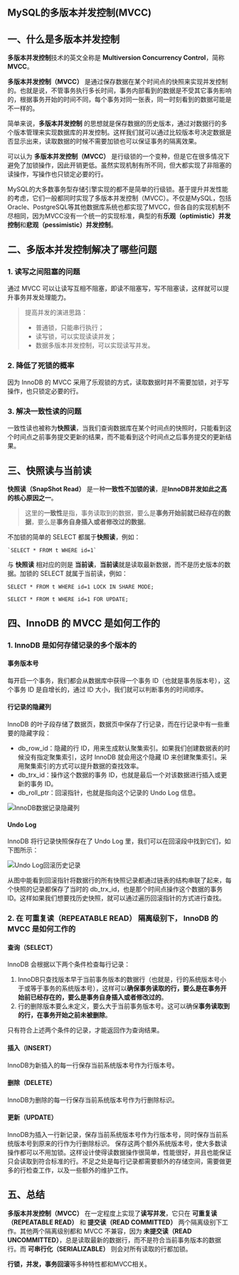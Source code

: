 MySQL的多版本并发控制(MVCC)
--

## 一、什么是多版本并发控制

**多版本并发控制**技术的英文全称是 **Multiversion Concurrency Control**，简称 **MVCC**。

 **多版本并发控制（MVCC）** 是通过保存数据在某个时间点的快照来实现并发控制的。也就是说，不管事务执行多长时间，事务内部看到的数据是不受其它事务影响的，根据事务开始的时间不同，每个事务对同一张表，同一时刻看到的数据可能是不一样的。
 
 简单来说，**多版本并发控制** 的思想就是保存数据的历史版本，通过对数据行的多个版本管理来实现数据库的并发控制。这样我们就可以通过比较版本号决定数据是否显示出来，读取数据的时候不需要加锁也可以保证事务的隔离效果。
 
可以认为 **多版本并发控制（MVCC）** 是行级锁的一个变种，但是它在很多情况下避免了加锁操作，因此开销更低。虽然实现机制有所不同，但大都实现了非阻塞的读操作，写操作也只锁定必要的行。

MySQL的大多数事务型存储引擎实现的都不是简单的行级锁。基于提升并发性能的考虑，它们一般都同时实现了多版本并发控制（MVCC）。不仅是MySQL，包括Oracle、PostgreSQL等其他数据库系统也都实现了MVCC，但各自的实现机制不尽相同，因为MVCC没有一个统一的实现标准，典型的有**乐观（optimistic）并发控制**和**悲观（pessimistic）并发控制**。

## 二、多版本并发控制解决了哪些问题

### 1. 读写之间阻塞的问题

通过 MVCC 可以让读写互相不阻塞，即读不阻塞写，写不阻塞读，这样就可以提升事务并发处理能力。

> 提高并发的演进思路：
> * 普通锁，只能串行执行；
> * 读写锁，可以实现读读并发；
> * 数据多版本并发控制，可以实现读写并发。

### 2. 降低了死锁的概率

因为 InnoDB 的 MVCC 采用了乐观锁的方式，读取数据时并不需要加锁，对于写操作，也只锁定必要的行。

### 3. 解决一致性读的问题

一致性读也被称为**快照读**，当我们查询数据库在某个时间点的快照时，只能看到这个时间点之前事务提交更新的结果，而不能看到这个时间点之后事务提交的更新结果。

## 三、快照读与当前读

**快照读（SnapShot Read）** 是一种**一致性不加锁的读**，是**InnoDB并发如此之高的核心原因之一**。

> 这里的**一致性**是指，事务读取到的数据，要么是**事务开始前就已经存在的数据**，要么是**事务自身插入或者修改过的数据**。

不加锁的简单的 SELECT 都属于**快照读**，例如：

	`SELECT * FROM t WHERE id=1`

与 **快照读** 相对应的则是 **当前读**，**当前读**就是读取最新数据，而不是历史版本的数据。加锁的 SELECT 就属于当前读，例如：

	SELECT * FROM t WHERE id=1 LOCK IN SHARE MODE;
	
	SELECT * FROM t WHERE id=1 FOR UPDATE;

## 四、InnoDB 的 MVCC 是如何工作的

### 1. InnoDB 是如何存储记录的多个版本的

#### 事务版本号

每开启一个事务，我们都会从数据库中获得一个事务 ID（也就是事务版本号），这个事务 ID 是自增长的，通过 ID 大小，我们就可以判断事务的时间顺序。

#### 行记录的隐藏列

InnoDB 的叶子段存储了数据页，数据页中保存了行记录，而在行记录中有一些重要的隐藏字段：

* db_row_id：隐藏的行 ID，用来生成默认聚集索引。如果我们创建数据表的时候没有指定聚集索引，这时 InnoDB 就会用这个隐藏 ID 来创建聚集索引。采用聚集索引的方式可以提升数据的查找效率。
* db_trx_id：操作这个数据的事务 ID，也就是最后一个对该数据进行插入或更新的事务 ID。
* db_roll_ptr：回滚指针，也就是指向这个记录的 Undo Log 信息。
 
![InnoDB数据记录隐藏列](http://md.s1031.cn/xsj/2020_10_21_innodb_leaf_node_segment.png)

#### Undo Log

InnoDB 将行记录快照保存在了 Undo Log 里，我们可以在回滚段中找到它们，如下图所示：

![Undo Log回滚历史记录](http://md.s1031.cn/xsj/2020_10_21_undo_log.png)

从图中能看到回滚指针将数据行的所有快照记录都通过链表的结构串联了起来，每个快照的记录都保存了当时的 db_trx_id，也是那个时间点操作这个数据的事务 ID。这样如果我们想要找历史快照，就可以通过遍历回滚指针的方式进行查找。

### 2. 在 **可重复读（REPEATABLE READ）** 隔离级别下， InnoDB 的 MVCC 是如何工作的

#### 查询（SELECT）

InnoDB 会根据以下两个条件检查每行记录：

1. InnoDB只查找版本早于当前事务版本的数据行（也就是，行的系统版本号小于或等于事务的系统版本号），这样可以**确保事务读取的行，要么是在事务开始前已经存在的，要么是事务自身插入或者修改过的**。
2. 行的删除版本要么未定义，要么大于当前事务版本号。这可以确保**事务读取到的行，在事务开始之前未被删除**。

只有符合上述两个条件的记录，才能返回作为查询结果。

#### 插入（INSERT）

InnoDB为新插入的每一行保存当前系统版本号作为行版本号。

#### 删除（DELETE）

InnoDB为删除的每一行保存当前系统版本号作为行删除标识。

#### 更新（UPDATE）

InnoDB为插入一行新记录，保存当前系统版本号作为行版本号，同时保存当前系统版本号到原来的行作为行删除标识。
保存这两个额外系统版本号，使大多数读操作都可以不用加锁。这样设计使得读数据操作很简单，性能很好，并且也能保证只会读取到符合标准的行。不足之处是每行记录都需要额外的存储空间，需要做更多的行检查工作，以及一些额外的维护工作。

## 五、总结

**多版本并发控制（MVCC）** 在一定程度上实现了**读写并发**，它只在 **可重复读（REPEATABLE READ）** 和 **提交读（READ COMMITTED）** 两个隔离级别下工作。其他两个隔离级别都和 MVCC 不兼容，因为 **未提交读（READ UNCOMMITTED）**，总是读取最新的数据行，而不是符合当前事务版本的数据行。而 **可串行化（SERIALIZABLE）** 则会对所有读取的行都加锁。

**行锁，并发，事务回滚**等多种特性都和MVCC相关。


